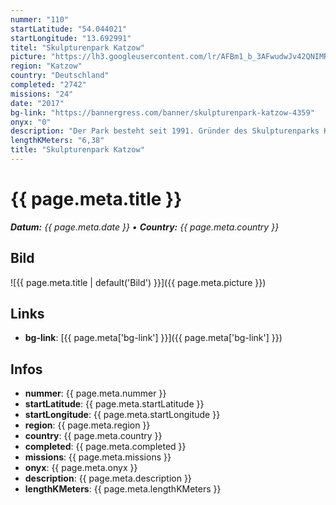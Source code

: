 ```yaml
---
nummer: "110"
startLatitude: "54.044021"
startLongitude: "13.692991"
titel: "Skulpturenpark Katzow"
picture: "https://lh3.googleusercontent.com/lr/AFBm1_b_3AFwudwJv42QNIMRHWg9gEcVM7K4czisPqK2jksllKwmbRv30cDsPS1rL2zhGRM-t7JONS_tpSt4JNMTIemf7staCQZNpxJax2hdHT2KrPCzHyuPIa8rebFrXRqFBkNZC6IksMGo0e3yfJbbas3aLhlVq0Th5hdWjLVp8OyJ8rNg3hS8eh702jGIzj0xYGSR-tlawMBxCGLw9655mnT67XRDoEsxp7WSrhChAZg6pvHeu23fFkG-HsCSTwIac5ELYmSl0UebRhOejP1qEejHymTZsERW_S--0JeO78o0xFUKvlxhefIzGJVguz9kOyekPjBiHNh1Cs03PgGZjrw-vub7pUVxlstAEzCgjx86Ddj1vC_EMcdORPg7f7BtAtaAUkKIFp6U8oHoK43votfEkp_fHIM8vpof-LFAepJNUtW2oR_zr-mgbIDeN563LmFjaX2YnHslcOBCuQKjLvy2e1UjNZRyDr4ko1MdIA5uj7pJEW6SXle2p9CleG3ca1GqVv4UDzXwArFUp1_Qft-82z7jYCKOyQxdZAv40g9V1mumVmOJj-aCOU2w9EV9g071KkO88KaefFRFpSxEmkBdbKYBEP1BNLUlEBZukd3VtQLUQe05VwrJ1BAtWRVISB7E9UNdq4CpXu0P6m5N2uANbOh2BHtUNH2MC5RYx4dDZ92qxFMCBfIwLcRGOGY_aal-u9C1Uw"
region: "Katzow"
country: "Deutschland"
completed: "2742"
missions: "24"
date: "2017"
bg-link: "https://bannergress.com/banner/skulpturenpark-katzow-4359"
onyx: "0"
description: "Der Park besteht seit 1991. Gründer des Skulpturenparks Katzow ist der Bildhauer Thomas Radeloff."
lengthKMeters: "6,38"
title: "Skulpturenpark Katzow"
---
```


# {{ page.meta.title }}
_**Datum:** {{ page.meta.date }} • **Country:** {{ page.meta.country }}_

## Bild
![{{ page.meta.title | default('Bild') }}]({{ page.meta.picture }})

## Links
- **bg-link**: [{{ page.meta['bg-link'] }}]({{ page.meta['bg-link'] }})

## Infos
- **nummer**: {{ page.meta.nummer }}
- **startLatitude**: {{ page.meta.startLatitude }}
- **startLongitude**: {{ page.meta.startLongitude }}
- **region**: {{ page.meta.region }}
- **country**: {{ page.meta.country }}
- **completed**: {{ page.meta.completed }}
- **missions**: {{ page.meta.missions }}
- **onyx**: {{ page.meta.onyx }}
- **description**: {{ page.meta.description }}
- **lengthKMeters**: {{ page.meta.lengthKMeters }}

